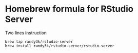 # Homebrew formula for RStudio Server

Two lines instruction

```
brew tap randy3k/rstudio-server 
brew install randy3k/rstudio-server/rstudio-server
```
